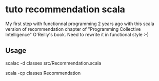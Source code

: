 # tuto recommendation scala

My first step with functionnal programming 2 years ago with this scala version of recommendation chapter of "Programming Collective Intelligence" O'Reilly's book. Need to rewrite it in functional style :-)
 
## Usage

scalac -d classes src/Recommendation.scala

scala -cp classes Recommendation 

